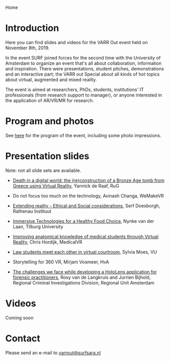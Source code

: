 Home

# Introduction

Here you can find slides and videos for the VARR Out event held on November 8th, 2019.

In the event SURF joined forces for the second time with the University of Amsterdam 
to organize an event that's all about collaboration, information and inspiration. 
There were presentations, student pitches, demonstrations and an interactive part; the VARR out Special about all kinds of hot topics about virtual, augmented and mixed reality.

The event is aimed at researchers, PhDs, students, institutions' IT professionals (from research support to manager),
or anyone interested in the application of AR/VR/MR for research.

# Program and photos

See [here](program) for the program of the event, including some photo impressions.

# Presentation slides

Note: not all slide sets are available.

* [Death in a digital world: the (re)construction of a Bronze Age tomb from Greece using Virtual Reality](https://www.surf.nl/files/2019-11/1-ronde-1-deraaff_varr_surf_digitaldeath_2019_compressed.pdf), Yannick de Raaf, RuG

* Do not focus too much on the technology, Avinash Changa, WeMakeVR

* [Extending reality - Ethical and Social considerations](https://www.surf.nl/files/2019-11/3-ronde-2-varr-serf-doesborgh-rathenau_compressed.pdf), Serf Doesborgh, Rathenau Instituut

* [Immersive Technologies for a Healthy Food Choice](https://www.surf.nl/files/2019-11/2-ronde-2-nynke-van-der-laan_191108varroutevent_compressed.pdf), Nynke van der Laan, Tilburg University

* [Improving anatomical knowledge of medical students through Virtual Reality](https://www.surf.nl/files/2019-11/2-ronde-1-chris-hordijk-varr-out-presentatie-medicalvr_compressed.pdf), Chris Hordijk, MedicalVR

* [Law students meet each other in virtual courtroom](https://www.surf.nl/files/2019-11/1-ronde-2-sylvia-moes_ppt-varr-out-pleitvrij_compressed.pdf), Sylvia Moes, VU

* Storytelling for 360 VR, Mirjam Vosmeer, HvA

* [The challenges we face while developing a HoloLens application for forensic practitioners](https://www.surf.nl/files/2019-11/3-ronde-1-roxy_varr_final_v1.0_compressed.pdf), Roxy van de Langkruis and Jurrien Bijhold, Regional Criminal Investigations Division, Regional Unit Amsterdam


# Videos

Coming soon


# Contact

Please send an e-mail to [varrout@surfsara.nl](mailto:varrout@surfsara.nl)
